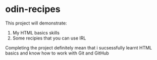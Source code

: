 # odin-recipes

This project will demonstrate:
1. My HTML basics skills
2. Some recipies that you can use IRL

Completing the project definitely mean that i sucsessfully learnt HTML basics and know how to work with Git and GitHub
